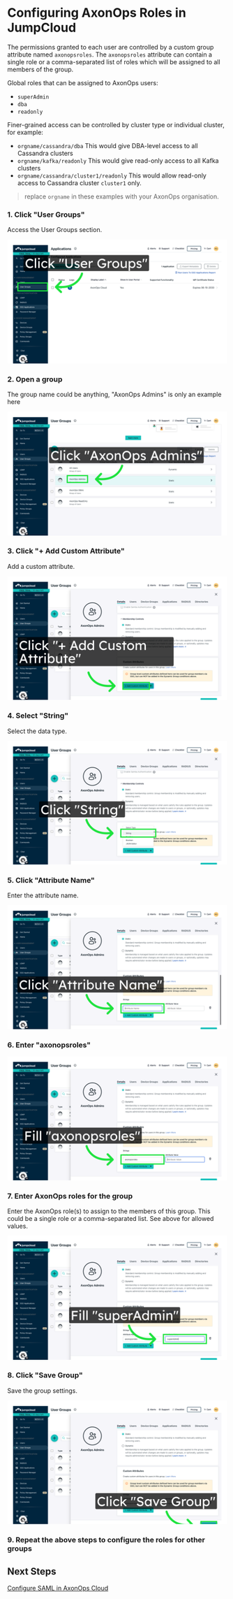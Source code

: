 # Configuring AxonOps Roles in JumpCloud

The permissions granted to each user are controlled by a custom group attribute named `axonopsroles`.
The `axonopsroles` attribute can contain a single role or a comma-separated list of roles which will
be assigned to all members of the group.

Global roles that can be assigned to AxonOps users:
- `superAdmin`
- `dba`
- `readonly`

Finer-grained access can be controlled by cluster type or individual cluster, for example:
- `orgname/cassandra/dba` This would give DBA-level access to all Cassandra clusters
- `orgname/kafka/readonly` This would give read-only access to all Kafka clusters
- `orgname/cassandra/cluster1/readonly` This would allow read-only access to Cassandra cluster `cluster1` only.

> replace `orgname` in these examples with your AxonOps organisation.


### 1\. Click "User Groups"

Access the User Groups section.

![Click 'User Groups'](img/02-jumpcloud-roles/image-0.png)

### 2\. Open a group
The group name could be anything, "AxonOps Admins" is only an example here

![Click 'AxonOps Admins'](img/02-jumpcloud-roles/image-1.png)

### 3\. Click "+ Add Custom Attribute"

Add a custom attribute.

![Click '+ Add Custom Attribute'](img/02-jumpcloud-roles/image-2.png)

### 4\. Select "String"

Select the data type.

![Click 'String'](img/02-jumpcloud-roles/image-3.png)

### 5\. Click "Attribute Name"

Enter the attribute name.

![Click 'Attribute Name'](img/02-jumpcloud-roles/image-4.png)

### 6\. Enter "axonopsroles"

![Fill 'axonopsroles'](img/02-jumpcloud-roles/image-5.png)

### 7\. Enter AxonOps roles for the group

Enter the AxonOps role(s) to assign to the members of this group. This could be a single
role or a comma-separated list. See above for allowed values.

![Fill 'superAdmin'](img/02-jumpcloud-roles/image-6.png)

### 8\. Click "Save Group"

Save the group settings.

![Click 'Save Group'](img/02-jumpcloud-roles/image-7.png)

### 9\. Repeat the above steps to configure the roles for other groups

## Next Steps

[Configure SAML in AxonOps Cloud](03-axonops-saml-jumpcloud.md)
